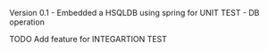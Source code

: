 Version
0.1 - Embedded a HSQLDB using spring for UNIT TEST - DB operation

TODO
Add feature for INTEGARTION TEST
